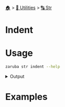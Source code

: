 <!--startTocHeader-->
[🏠](../../README.md) > [🔧 Utilities](../README.md) > [🔠 Str](README.md)
# Indent
<!--endTocHeader-->

# Usage

<!--startCode-->
```bash
zaruba str indent --help
```
 
<details>
<summary>Output</summary>
 
```````
indent multi-line string, exclude first line

Usage:
  zaruba str indent <string> <indentation> [flags]

Flags:
  -h, --help   help for indent
```````
</details>
<!--endCode-->

# Examples


<!--startTocSubTopic-->
<!--endTocSubTopic-->